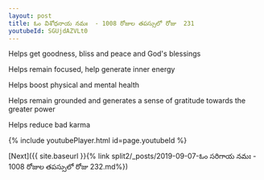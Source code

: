 ```yaml
---
layout: post
title: ఓం విశోధనాయ నమః  - 1008 రోజుల తపస్సులో రోజు  231
youtubeId: SGUjdAZVLt0
---
```

 
 
Helps get goodness, bliss and peace and God's blessings
 
Helps remain focused, help generate inner energy 
 
Helps boost physical and mental health 
 
Helps remain grounded and generates a sense of gratitude towards the greater power 
 
Helps reduce bad karma
 
 
 
 


{% include youtubePlayer.html id=page.youtubeId %}
 
[Next]({{ site.baseurl }}{% link  split2/_posts/2019-09-07-ఓం సరిగాయ నమః  - 1008 రోజుల తపస్సులో రోజు  232.md%})
 
